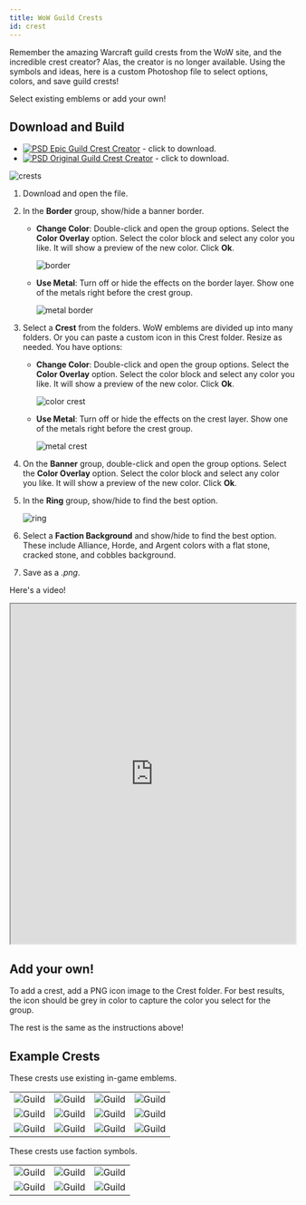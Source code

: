 ```yaml
---
title: WoW Guild Crests
id: crest
---
```


Remember the amazing Warcraft guild crests from the WoW site, and the incredible crest creator? Alas, the creator is no longer available. Using the symbols and ideas, here is a custom Photoshop file to select options, colors, and save guild crests!

Select existing emblems or add your own!

## Download and Build

* [![PSD](/img/psd.png) Epic Guild Crest Creator](https://drive.google.com/file/d/1g44MIiW2XR0MUIc9FtECNw_pOr3c0ID8/view?usp=sharing) - click to download.
* [![PSD](/img/psd.png) Original Guild Crest Creator](https://drive.google.com/file/d/1wjO6BlDlca6oZVA4jYFTL7nHvv6cBOUc/view?usp=sharing) - click to download.

![crests](/img/resources/guild/crest.png)

1. Download and open the file.
1. In the **Border** group, show/hide a banner border. 

    * **Change Color**: Double-click and open the group options. Select the **Color Overlay** option. Select the color block and select any color you like. It will show a preview of the new color. Click **Ok**.

        ![border](/img/resources/guild/border-color.png)
    
    * **Use Metal**: Turn off or hide the effects on the border layer. Show one of the metals right before the crest group.

        ![metal border](/img/resources/guild/border-metal.png)

1. Select a **Crest** from the folders. WoW emblems are divided up into many folders. Or you can paste a custom icon in this Crest folder. Resize as needed. You have options:

    * **Change Color**: Double-click and open the group options. Select the **Color Overlay** option. Select the color block and select any color you like. It will show a preview of the new color. Click **Ok**.

        ![color crest](/img/resources/guild/crest-color.png)

    * **Use Metal**: Turn off or hide the effects on the crest layer. Show one of the metals right before the crest group. 

        ![metal crest](/img/resources/guild/crest-metal.png)

1. On the **Banner** group, double-click and open the group options. Select the **Color Overlay** option. Select the color block and select any color you like. It will show a preview of the new color. Click **Ok**.
1. In the **Ring** group, show/hide to find the best option.

    ![ring](/img/resources/guild/crest-ring.png)

1. Select a **Faction Background** and show/hide to find the best option. These include Alliance, Horde, and Argent colors with a flat stone, cracked stone, and cobbles background.

1. Save as a *.png*.

Here's a video!

<iframe src="https://drive.google.com/file/d/1tCrfgjIKfO_CSuhvAEQ8-epDZW6TllEx/preview" width="100%" height="600" allow="autoplay"></iframe>

## Add your own!

To add a crest, add a PNG icon image to the Crest folder. For best results, the icon should be grey in color to capture the color you select for the group. 

The rest is the same as the instructions above!

## Example Crests

<div class="info-plain">

These crests use existing in-game emblems.

| | | | |
|--|--|--|--|
|![Guild](/img/resources/guild/crest-bolts.png) |![Guild](/img/resources/guild/crest-dragon.png) |![Guild](/img/resources/guild/crest-epic-naga.png) |![Guild](/img/resources/guild/crest-skull.png) |
|![Guild](/img/resources/guild/guild1.png) |![Guild](/img/resources/guild/guild2.png) |![Guild](/img/resources/guild/guild3.png) |![Guild](/img/resources/guild/guild4.png) |
|![Guild](/img/resources/guild/guild5.png) |![Guild](/img/resources/guild/guild6.png) |![Guild](/img/resources/guild/guild7.png) |![Guild](/img/resources/guild/guild8.png) |

These crests use faction symbols.

| | | |
|--|--|--|
|![Guild](/img/resources/guild/guild-alliance.png) |![Guild](/img/resources/guild/guildhorde.png) |![Guild](/img/resources/guild/guild-argent.png) |
|![Guild](/img/resources/guild/guild-alliance2.png) |![Guild](/img/resources/guild/guildhorde2.png) |![Guild](/img/resources/guild/guild-argent2.png) |

</div>